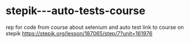 # stepik---auto-tests-course
rep for code from course about selenium and auto test
link to course on stepik https://stepik.org/lesson/187065/step/7?unit=161976
